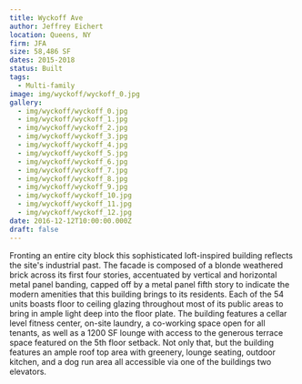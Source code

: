 ```yaml
---
title: Wyckoff Ave
author: Jeffrey Eichert
location: Queens, NY
firm: JFA
size: 58,486 SF
dates: 2015-2018
status: Built
tags:
  - Multi-family
image: img/wyckoff/wyckoff_0.jpg
gallery:
  - img/wyckoff/wyckoff_0.jpg
  - img/wyckoff/wyckoff_1.jpg
  - img/wyckoff/wyckoff_2.jpg
  - img/wyckoff/wyckoff_3.jpg
  - img/wyckoff/wyckoff_4.jpg
  - img/wyckoff/wyckoff_5.jpg
  - img/wyckoff/wyckoff_6.jpg
  - img/wyckoff/wyckoff_7.jpg
  - img/wyckoff/wyckoff_8.jpg
  - img/wyckoff/wyckoff_9.jpg
  - img/wyckoff/wyckoff_10.jpg
  - img/wyckoff/wyckoff_11.jpg
  - img/wyckoff/wyckoff_12.jpg
date: 2016-12-12T10:00:00.000Z
draft: false 
---
```


Fronting an entire city block this sophisticated loft-inspired building reflects the site's industrial past. The facade is composed of a blonde weathered brick across its first four stories, accentuated by vertical and horizontal metal panel banding, capped off by a metal panel fifth story to indicate the modern amenities that this building brings to its residents. Each of the 54 units boasts floor to ceiling glazing throughout most of its public areas to bring in ample light deep into the floor plate. The building features a cellar level fitness center, on-site laundry, a co-working space open for all tenants, as well as a 1200 SF lounge with access to the generous terrace space featured on the 5th floor setback. Not only that, but the building features an ample roof top area with greenery, lounge seating, outdoor kitchen, and a dog run area all accessible via one of the buildings two elevators.
